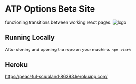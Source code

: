 # ATP Options Beta Site
functioning transitions between working react pages.
![logo](https://user-images.githubusercontent.com/21227322/35050266-669a41d6-fb70-11e7-8b58-21ff74439d20.png)

## Running Locally
After cloning and opening the repo on your machine.
  `npm start`

## Heroku

https://peaceful-scrubland-86393.herokuapp.com/
